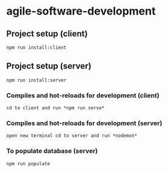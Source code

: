 # agile-software-development

## Project setup (client)
```
npm run install:client

```
## Project setup (server)
```
npm run install:server

```

### Compiles and hot-reloads for development (client)
```
cd to client and run *npm run serve*
```
### Compiles and hot-reloads for development (server)
```
open new terminal cd to server and run *nodemon*
```
### To populate database (server)
```
npm run populate
```

